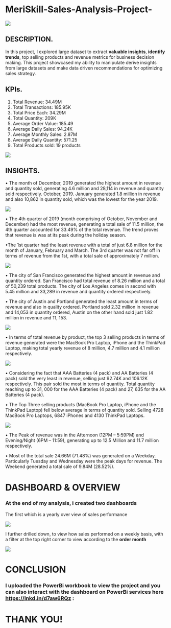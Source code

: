 # MeriSkill-Sales-Analysis-Project-

![](MeriSkill_Logo.jpg)

## DESCRIPTION.
In this project, I explored large dataset to extract **valuable insights**, **identify trends**, top selling products and revenue metrics for business decision making. This project showcased my ability to manipulate derive insights from large datasets and make data driven recommendations for optimizing sales strategy. 

## KPIs. 
1. Total Revenue: 34.49M
2. Total Transactions: 185.95K
3. Total Price Each: 34.29M
4. Total Quantity: 209K
5. Average Order Value: 185.49
6. Average Daily Sales: 94.24K
7. Average Monthly Sales: 2.87M
8. Average Daily Quantity: 571.25
9.  Total Products sold: 19 products
    
![](KPIs.jpg)

## INSIGHTS.
•	The month of December, 2019 generated the highest amount in revenue and quantity sold, generating 4.6 million and 28,114 in revenue and quantity sold respectively. October, 2019. January generated 1.8 million in revenue and also 10,862 in quantity sold, which was the lowest for the year 2019.

![](Revenue_&_Quantity_by_Month.jpg)

•	The 4th quarter of 2019 (month comprising of October, November and December) had the most revenue, generating a total sale of 11.5 million, the 4th quarter accounted for 33.49% of the total revenue.  The trend proves that revenue is was at its peak during the holiday season. 

 •The 1st quarter had the least revenue with a total of just 6.8 million for the month of January, February and March. The 3rd quarter was not far off in terms of revenue from the         1st, with a total sale of approximately 7 million. 
  
![](Total_Revenue_by_Quater.jpg)

•	The city of San Francisco generated the highest amount in revenue and quantity ordered. San Francisco had total revenue of 8.26 million and a total of 50,239 total products. The city of Los Angeles comes in second with 5.45 million and 33,289 in revenue and quantity ordered respectively.

  • The city of Austin and Portland generated the least amount in terms of revenue and also in quality ordered. Portland sold 2.32 million in revenue and 14,053 in quantity                  ordered, Austin on the other hand sold just 1.82 million in revenue and 11, 153.

![](Revenue_by_City.jpg)

•	In terms of total revenue by product, the top 3 selling products in terms of revenue generated were the MacBook Pro Laptop, iPhone and the ThinkPad Laptop, making total yearly revenue of 8 million, 4.7 million and 4.1 million respectively. 

![](Revenue_by_Products.jpg)

•	Considering the fact that AAA Batteries (4 pack) and AA Batteries (4 pack) sold the very least in revenue, selling just 92.74K and 106.12K respectively. This pair sold the most in terms of quantity. Total quantity reaching up to 31, 000 for the AAA Batteries (4 pack) and 27, 635 for the AA Batteries (4 pack).

  •	The Top Three selling products (MacBook Pro Laptop, iPhone and the ThinkPad Laptop) fell below average in terms of quantity sold. Selling 4728 MacBook Pro Laptops, 6847 iPhones and     4130 ThinkPad Laptops. 

 ![](Total_Quantity_by_Products.jpg) 

•	The Peak of revenue was in the Afternoon (12PM – 5:59PM) and Evening/Night (6PM – 11:59), generating up to 12.5 Million and 11.7 million respectively. 

•	Most of the total sale 24.66M (71.48%) was generated on a Weekday. Particularly Tuesday and Wednesday were the peak days for revenue. The Weekend generated a total sale of 9.84M (28.52%). 

# DASHBOARD & OVERVIEW 
### At the end of my analysis, i created two dashboards 
The first which is a yearly over view of sales performance

![](Sales_Analysis_Dashboard.jpg)

I further drilled down, to view how sales performed on a weekly basis, with a filter at the top right corner to view according to the **order month**

![](Sales_Analysis_Dashboard_2.jpg)

# CONCLUSION 
### I uploaded the PowerBi workbook to view the project and you can also interact with the dashboard on PowerBi services here https://lnkd.in/d7aw6RQz : 

# THANK YOU!
